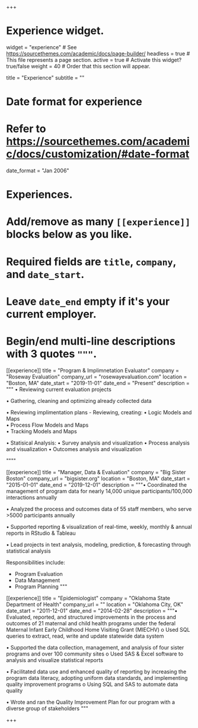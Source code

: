 +++
# Experience widget.
widget = "experience"  # See https://sourcethemes.com/academic/docs/page-builder/
headless = true  # This file represents a page section.
active = true  # Activate this widget? true/false
weight = 40  # Order that this section will appear.

title = "Experience"
subtitle = ""

# Date format for experience
#   Refer to https://sourcethemes.com/academic/docs/customization/#date-format
date_format = "Jan 2006"

# Experiences.
#   Add/remove as many `[[experience]]` blocks below as you like.
#   Required fields are `title`, `company`, and `date_start`.
#   Leave `date_end` empty if it's your current employer.
#   Begin/end multi-line descriptions with 3 quotes `"""`.
[[experience]]
  title = "Program & Implimnetation Evaluator"
  company = "Roseway Evaluation"
  company_url = "rosewayevaluation.com"
  location = "Boston, MA"
  date_start = "2019-11-01"
  date_end = "Present"
  description = """ • Reviewing current evaluation projects 
  
  • Gathering, cleaning and optimizing already collected data
  
  • Reviewing implimentation plans - Reviewing, creating:
     • Logic Models and Maps  
     • Process Flow Models and Maps  
     • Tracking Models and Maps
  
  • Statisical Analysis:
     • Survey analysis and visualization
     • Process analysis and visualization
     • Outcomes analysis and visualization
   
     
  
  """"


[[experience]]
  title = "Manager, Data & Evaluation"
  company = "Big Sister Boston"
  company_url = "bigsister.org"
  location = "Boston, MA"
  date_start = "2015-01-01"
  date_end = "2019-12-01"
  description = """•	Coordinated the management of program data for nearly 14,000 unique participants/100,000 interactions annually  

•	Analyzed the process and outcomes data of 55 staff members, who serve >5000 participants annually

•	Supported reporting & visualization of real-time, weekly, monthly & annual reports in RStudio & Tableau

•	Lead projects in text analysis, modeling, prediction, & forecasting through statistical analysis

  Responsibilities include:
  
  * Program Evaluation
  * Data Management
  * Program Planning
  """

[[experience]]
  title = "Epidemiologist"
  company = "Oklahoma State Department of Health"
  company_url = ""
  location = "Oklahoma City, OK"
  date_start = "2011-12-01"
  date_end = "2014-02-28"
  description = """•	Evaluated, reported, and structured improvements in the process and outcomes of 21 maternal and child health programs under the federal Maternal Infant Early Childhood Home Visiting Grant (MIECHV)
o	Used SQL queries to extract, read, write and update statewide data system

•	Supported the data collection, management, and analysis of four sister programs and over 100 community sites
o	Used SAS & Excel software to analysis and visualize statistical reports

•	Facilitated data use and enhanced quality of reporting by increasing the program data literacy, adopting uniform data standards, and implementing quality improvement programs
o	Using SQL and SAS to automate data quality

•	Wrote and ran the Quality Improvement Plan for our program with a diverse group of stakeholders 
 """

+++
